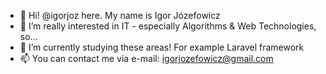 - 👋 Hi! @igorjoz here. My name is Igor Józefowicz
- 👀 I’m really interested in IT - especially Algorithms & Web Technologies, so...
- 🌱 I’m currently studying these areas! For example Laravel framework
- 📫 You can contact me via e-mail: igorjozefowicz@gmail.com

<!---
igorjoz/igorjoz is a ✨ special ✨ repository because its `README.md` (this file) appears on your GitHub profile.
You can click the Preview link to take a look at your changes.
--->
